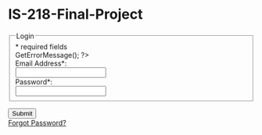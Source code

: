# IS-218-Final-Project
<?PHP
require_once("./include/membersite_config.php");
?>
<!DOCTYPE html lang="en">
<head>
      <meta http-equiv='Content-Type' content='text/html; charset=utf-8'/>
      <title>Login</title>
      <link rel="STYLESHEET" type="text/css" href="style/fg_membersite.css" />
      <script type='text/javascript' src='scripts/gen_validatorv31.js'></script>
</head>
<body>

<!-- Form Code Start -->
<div id='fg_membersite'>
<form id='login' action='<?php echo $fgmembersite->GetSelfScript(); ?>' method='post' accept-charset='UTF-8'>
<fieldset >
<legend>Login</legend>

<input type='hidden' name='submitted' id='submitted' value='1'/>

<div class='short_explanation'>* required fields</div>

<div><span class='error'><?php echo $fgmembersite->GetErrorMessage(); ?></span></div>
<div class='container'>
    <label for='email' >Email Address*:</label><br/>
    <input type='text' name='username' id='username' maxlength="50" /><br/>
    
</div>
<div class='container'>
    <label for='password' >Password*:</label><br/>
    <input type='password' name='password' id='password' maxlength="50" /><br/>

</div>
</div>

<div class='container'>
    <input type='submit' name='Submit' value='Submit' />
</div>
<div class='short_explanation'><a href='reset-pwd-req.php'>Forgot Password?</a></div>
</fieldset>
</form>
<!-- client-side Form Validations:
Uses the excellent form validation script from JavaScript-coder.com-->

<script type='text/javascript'>
// <![CDATA[

    var frmvalidator  = new Validator("login");
    frmvalidator.EnableOnPageErrorDisplay();
    frmvalidator.EnableMsgsTogether();
    frmvalidator.addValidation("email","req","Please provide your Email Address");  
    frmvalidator.addValidation("password","req","Please provide the password");

</script>

